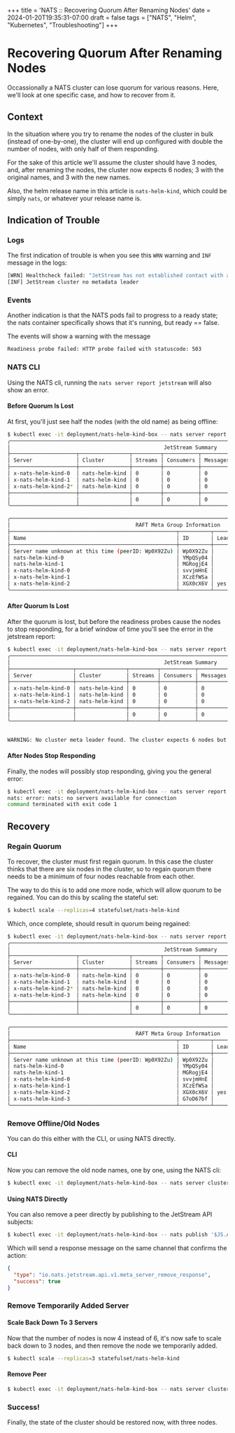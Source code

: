 +++
title = 'NATS :: Recovering Quorum After Renaming Nodes'
date = 2024-01-20T19:35:31-07:00
draft = false
tags = ["NATS", "Helm", "Kubernetes", "Troubleshooting"]
+++

# Recovering Quorum After Renaming Nodes

Occassionally a NATS cluster can lose quorum for various reasons.
Here, we'll look at one specific case, and how to recover from it.

<!--more-->

## Context

In the situation where you try to rename the nodes of the cluster in bulk
(instead of one-by-one),
the cluster will end up configured with double the number of nodes,
with only half of them responding.

For the sake of this article we'll assume the cluster should have 3 nodes,
and, after renaming the nodes, the cluster now expects 6 nodes;
3 with the original names, and 3 with the new names.

Also, the helm release name in this article is `nats-helm-kind`,
which could be simply `nats`, or whatever your release name is.

## Indication of Trouble

### Logs

The first indication of trouble is when you see this `WRN` warning and `INF` message in the logs:

```sh
[WRN] Healthcheck failed: "JetStream has not established contact with a meta leader"
[INF] JetStream cluster no metadata leader
```

### Events

Another indication is that the NATS pods fail to progress to a ready state;
the nats container specifically shows that it's running, but ready == false.

The events will show a warning with the message

```sh
Readiness probe failed: HTTP probe failed with statuscode: 503
```

### NATS CLI

Using the NATS cli, running the `nats server report jetstream` will also show an error.

#### Before Quorum Is Lost

At first, you'll just see half the nodes (with the old name) as being offline:

```sh
$ kubectl exec -it deployment/nats-helm-kind-box -- nats server report jetstream
╭───────────────────────────────────────────────────────────────────────────────────────────────────────────────────╮
│                                                 JetStream Summary                                                 │
├─────────────────────┬────────────────┬─────────┬───────────┬──────────┬───────┬────────┬──────┬─────────┬─────────┤
│ Server              │ Cluster        │ Streams │ Consumers │ Messages │ Bytes │ Memory │ File │ API Req │ API Err │
├─────────────────────┼────────────────┼─────────┼───────────┼──────────┼───────┼────────┼──────┼─────────┼─────────┤
│ x-nats-helm-kind-0  │ nats-helm-kind │ 0       │ 0         │ 0        │ 0 B   │ 0 B    │ 0 B  │ 0       │ 0       │
│ x-nats-helm-kind-1  │ nats-helm-kind │ 0       │ 0         │ 0        │ 0 B   │ 0 B    │ 0 B  │ 0       │ 0       │
│ x-nats-helm-kind-2* │ nats-helm-kind │ 0       │ 0         │ 0        │ 0 B   │ 0 B    │ 0 B  │ 0       │ 0       │
├─────────────────────┼────────────────┼─────────┼───────────┼──────────┼───────┼────────┼──────┼─────────┼─────────┤
│                     │                │ 0       │ 0         │ 0        │ 0 B   │ 0 B    │ 0 B  │ 0       │ 0       │
╰─────────────────────┴────────────────┴─────────┴───────────┴──────────┴───────┴────────┴──────┴─────────┴─────────╯

╭───────────────────────────────────────────────────────────────────────────────────────────────────────────╮
│                                        RAFT Meta Group Information                                        │
├─────────────────────────────────────────────────────┬──────────┬────────┬─────────┬────────┬────────┬─────┤
│ Name                                                │ ID       │ Leader │ Current │ Online │ Active │ Lag │
├─────────────────────────────────────────────────────┼──────────┼────────┼─────────┼────────┼────────┼─────┤
│ Server name unknown at this time (peerID: Wp0X92Zu) │ Wp0X92Zu │        │ false   │ false  │ 0s     │ 0   │
│ nats-helm-kind-0                                    │ YMpQSy04 │        │ false   │ false  │ 19.53s │ 1   │
│ nats-helm-kind-1                                    │ MGRogjE4 │        │ false   │ false  │ 0s     │ 13  │
│ x-nats-helm-kind-0                                  │ svvjmHnE │        │ true    │ true   │ 526ms  │ 0   │
│ x-nats-helm-kind-1                                  │ XCzEfWSa │        │ true    │ true   │ 525ms  │ 0   │
│ x-nats-helm-kind-2                                  │ XGX0cX6V │ yes    │ true    │ true   │ 0s     │ 0   │
╰─────────────────────────────────────────────────────┴──────────┴────────┴─────────┴────────┴────────┴─────╯

```

#### After Quorum Is Lost

After the quorum is lost, but before the readiness probes cause the nodes to stop responding,
for a brief window of time you'll see the error in the jetstream report:

```sh
$ kubectl exec -it deployment/nats-helm-kind-box -- nats server report jetstream
╭──────────────────────────────────────────────────────────────────────────────────────────────────────────────────╮
│                                                 JetStream Summary                                                │
├────────────────────┬────────────────┬─────────┬───────────┬──────────┬───────┬────────┬──────┬─────────┬─────────┤
│ Server             │ Cluster        │ Streams │ Consumers │ Messages │ Bytes │ Memory │ File │ API Req │ API Err │
├────────────────────┼────────────────┼─────────┼───────────┼──────────┼───────┼────────┼──────┼─────────┼─────────┤
│ x-nats-helm-kind-0 │ nats-helm-kind │ 0       │ 0         │ 0        │ 0 B   │ 0 B    │ 0 B  │ 0       │ 0       │
│ x-nats-helm-kind-1 │ nats-helm-kind │ 0       │ 0         │ 0        │ 0 B   │ 0 B    │ 0 B  │ 0       │ 0       │
│ x-nats-helm-kind-2 │ nats-helm-kind │ 0       │ 0         │ 0        │ 0 B   │ 0 B    │ 0 B  │ 0       │ 0       │
├────────────────────┼────────────────┼─────────┼───────────┼──────────┼───────┼────────┼──────┼─────────┼─────────┤
│                    │                │ 0       │ 0         │ 0        │ 0 B   │ 0 B    │ 0 B  │ 0       │ 0       │
╰────────────────────┴────────────────┴─────────┴───────────┴──────────┴───────┴────────┴──────┴─────────┴─────────╯


WARNING: No cluster meta leader found. The cluster expects 6 nodes but only 3 responded. JetStream operation require at least 4 up nodes.

```

#### After Nodes Stop Responding

Finally, the nodes will possibly stop responding, giving you the general error:

```sh
$ kubectl exec -it deployment/nats-helm-kind-box -- nats server report jetstream
nats: error: nats: no servers available for connection
command terminated with exit code 1
```

## Recovery

### Regain Quorum

To recover, the cluster must first regain quorum.
In this case the cluster thinks that there are six nodes in the cluster,
so to regain quorum there needs to be a minimum of four nodes reachable from each other.

The way to do this is to add one more node, which will allow quorum to be regained.
You can do this by scaling the stateful set:

```sh
$ kubectl scale --replicas=4 statefulset/nats-helm-kind
```

Which, once complete, should result in quorum being regained:

```sh
$ kubectl exec -it deployment/nats-helm-kind-box -- nats server report jetstream
╭───────────────────────────────────────────────────────────────────────────────────────────────────────────────────╮
│                                                 JetStream Summary                                                 │
├─────────────────────┬────────────────┬─────────┬───────────┬──────────┬───────┬────────┬──────┬─────────┬─────────┤
│ Server              │ Cluster        │ Streams │ Consumers │ Messages │ Bytes │ Memory │ File │ API Req │ API Err │
├─────────────────────┼────────────────┼─────────┼───────────┼──────────┼───────┼────────┼──────┼─────────┼─────────┤
│ x-nats-helm-kind-0  │ nats-helm-kind │ 0       │ 0         │ 0        │ 0 B   │ 0 B    │ 0 B  │ 0       │ 0       │
│ x-nats-helm-kind-1  │ nats-helm-kind │ 0       │ 0         │ 0        │ 0 B   │ 0 B    │ 0 B  │ 0       │ 0       │
│ x-nats-helm-kind-2* │ nats-helm-kind │ 0       │ 0         │ 0        │ 0 B   │ 0 B    │ 0 B  │ 0       │ 0       │
│ x-nats-helm-kind-3  │ nats-helm-kind │ 0       │ 0         │ 0        │ 0 B   │ 0 B    │ 0 B  │ 0       │ 0       │
├─────────────────────┼────────────────┼─────────┼───────────┼──────────┼───────┼────────┼──────┼─────────┼─────────┤
│                     │                │ 0       │ 0         │ 0        │ 0 B   │ 0 B    │ 0 B  │ 0       │ 0       │
╰─────────────────────┴────────────────┴─────────┴───────────┴──────────┴───────┴────────┴──────┴─────────┴─────────╯

╭───────────────────────────────────────────────────────────────────────────────────────────────────────────╮
│                                        RAFT Meta Group Information                                        │
├─────────────────────────────────────────────────────┬──────────┬────────┬─────────┬────────┬────────┬─────┤
│ Name                                                │ ID       │ Leader │ Current │ Online │ Active │ Lag │
├─────────────────────────────────────────────────────┼──────────┼────────┼─────────┼────────┼────────┼─────┤
│ Server name unknown at this time (peerID: Wp0X92Zu) │ Wp0X92Zu │        │ false   │ false  │ 0s     │ 0   │
│ nats-helm-kind-0                                    │ YMpQSy04 │        │ false   │ false  │ 47m27s │ 6   │
│ nats-helm-kind-1                                    │ MGRogjE4 │        │ false   │ false  │ 0s     │ 18  │
│ x-nats-helm-kind-0                                  │ svvjmHnE │        │ true    │ true   │ 461ms  │ 0   │
│ x-nats-helm-kind-1                                  │ XCzEfWSa │        │ true    │ true   │ 461ms  │ 0   │
│ x-nats-helm-kind-2                                  │ XGX0cX6V │ yes    │ true    │ true   │ 0s     │ 0   │
│ x-nats-helm-kind-3                                  │ G7oD67bf │        │ true    │ true   │ 461ms  │ 0   │
╰─────────────────────────────────────────────────────┴──────────┴────────┴─────────┴────────┴────────┴─────╯

```

### Remove Offline/Old Nodes

You can do this either with the CLI, or using NATS directly.

#### CLI

Now you can remove the old node names, one by one, using the NATS cli:

```sh
$ kubectl exec -it deployment/nats-helm-kind-box -- nats server cluster peer-remove -f <peer ID>
```

#### Using NATS Directly

You can also remove a peer directly by publishing to the JetStream API subjects:

```sh
$ kubectl exec -it deployment/nats-helm-kind-box -- nats publish '$JS.API.SERVER.REMOVE' '{"peer":"","peer_id":"YMpQSy04"}'
```

Which will send a response message on the same channel that confirms the action:

```json
{
  "type": "io.nats.jetstream.api.v1.meta_server_remove_response",
  "success": true
}
```

### Remove Temporarily Added Server

#### Scale Back Down To 3 Servers

Now that the number of nodes is now 4 instead of 6, it's now safe to scale back down to 3 nodes,
and then remove the node we temporarily added.

```sh
$ kubectl scale --replicas=3 statefulset/nats-helm-kind
```

#### Remove Peer

```sh
$ kubectl exec -it deployment/nats-helm-kind-box -- nats server cluster peer-remove -f G7oD67bf
```

### Success!

Finally, the state of the cluster should be restored now, with three nodes.
